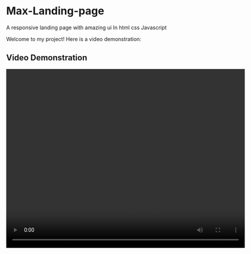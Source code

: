 # Max-Landing-page
A responsive landing page with amazing ui In html css Javascript

Welcome to my project! Here is a video demonstration:

## Video Demonstration

<video width="640" height="480" controls>
  <source src="Max Landing page - Google Chrome 2024-06-12 23-17-11.mp4" type="video/mp4">
  Your browser does not support the video tag.
</video>
